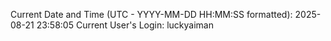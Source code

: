 Current Date and Time (UTC - YYYY-MM-DD HH:MM:SS formatted): 2025-08-21 23:58:05
Current User's Login: luckyaiman
